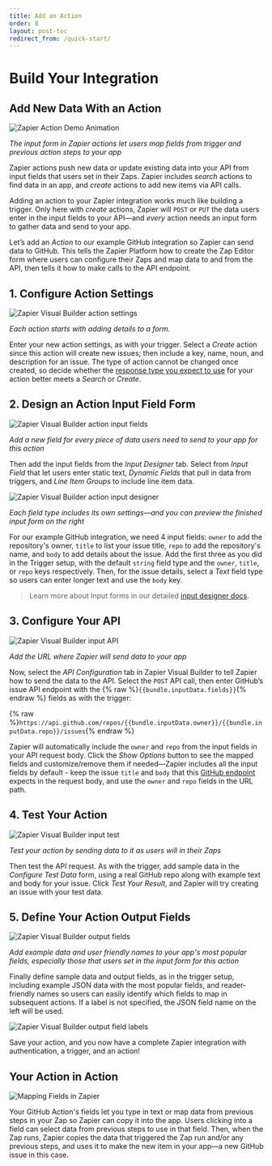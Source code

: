 ```yaml
---
title: Add an Action
order: 8
layout: post-toc
redirect_from: /quick-start/
---
```


# Build Your Integration

## Add New Data With an Action

![Zapier Action Demo Animation](https://cdn.zappy.app/7160a6ce9b11c9427cceb1b7241016cc.gif)

_The input form in Zapier actions let users map fields from trigger and previous action steps to your app_

Zapier actions push new data or update existing data into your API from input fields that users set in their Zaps. Zapier includes *search* actions to find data in an app, and *create* actions to add new items via API calls.

Adding an action to your Zapier integration works much like building a trigger. Only here with *create* actions, Zapier will `POST` or `PUT` the data users enter in the input fields to your API—and *every* action needs an input form to gather data and send to your app.

Let’s add an _Action_ to our example GitHub integration so Zapier can send data to GitHub. This tells the Zapier Platform how to create the Zap Editor form where users can configure their Zaps and map data to and from the API, then tells it how to make calls to the API endpoint.

## 1. Configure Action Settings

![Zapier Visual Builder action settings](https://cdn.zappy.app/35d98d82cc88d3dc5451f07f14143e34.png)

_Each action starts with adding details to a form._

Enter your new action settings, as with your trigger. Select a _Create_ action since this action will create new issues; then include a key, name, noun, and description for an issue. The type of action cannot be changed once created, so decide whether the [response type you expect to use](https://platform.zapier.com/docs/faq#what-response-type-does-zapier-expect) for your action better meets a _Search_ or _Create_. 

## 2. Design an Action Input Field Form

![Zapier Visual Builder action input fields](https://cdn.zappy.app/2726149681f334bf2f8822a1ed7a0c14.png)

_Add a new field for every piece of data users need to send to your app for this action_

Then add the input fields from the _Input Designer_ tab. Select from _Input Field_ that let users enter static text, _Dynamic Fields_ that pull in data from triggers, and _Line Item Groups_ to include line item data.

![Zapier Visual Builder action input designer](https://cdn.zappy.app/3ebd6387ae198e7c9d30e758809fa81c.png)

_Each field type includes its own settings—and you can preview the finished input form on the right_

For our example GitHub integration, we need 4 input fields: `owner` to add the repository's owner, `title` to list your issue title, `repo` to add the repository's name, and `body` to add details about the issue. Add the first three as you did in the Trigger setup, with the default `string` field type and the `owner`, `title`, or `repo` keys respectively. Then, for the issue details, select a _Text_ field type so users can enter longer text and use the `body` key.

> Learn more about Input forms in our detailed [input designer docs](https://platform.zapier.com/docs/input-designer).

## 3. Configure Your API

![Zapier Visual Builder input API](https://cdn.zappy.app/b797baa659d703d3d029b82619e08edd.png)

_Add the URL where Zapier will send data to your app_

Now, select the _API Configuration_ tab in Zapier Visual Builder to tell Zapier how to send the data to the API. Select the `POST` API call, then enter GitHub’s issue API endpoint with the {% raw %}`{{bundle.inputData.fields}}`{% endraw %} fields as with the trigger:

{% raw %}`https://api.github.com/repos/{{bundle.inputData.owner}}/{{bundle.inputData.repo}}/issues`{% endraw %}

Zapier will automatically include the `owner` and `repo` from the input fields in your API request body. Click the *Show Options* button to see the mapped fields and customize/remove them if needed—Zapier includes all the input fields by default - keep the issue `title` and `body` that this [GitHub endpoint](https://docs.github.com/en/rest/issues/issues?apiVersion=2022-11-28#create-an-issue) expects in the request body, and use the `owner` and `repo` fields in the URL path.

## 4. Test Your Action

![Zapier Visual Builder input test](https://cdn.zappy.app/b678a3d2400780a31091c28d31d0e3cf.png)

_Test your action by sending data to it as users will in their Zaps_

Then test the API request. As with the trigger, add sample data  in the *Configure Test Data* form, using a real GitHub repo along with example text and body for your issue. Click *Test Your Result*, and Zapier will try creating an issue with your test data.

## 5. Define Your Action Output Fields

![Zapier Visual Builder output fields](https://cdn.zappy.app/6056088fe66e6fd0264f9c7db0f089f5.png)

_Add example data and user friendly names to your app's most popular fields, especially those that users set in the input form for this action_

Finally define sample data and output fields, as in the trigger setup, including example JSON data with the most popular fields, and reader-friendly names so users can easily identify which fields to map in subsequent actions. If a label is not specified, the JSON field name on the left will be used. 

![Zapier Visual Builder output field labels](https://cdn.zappy.app/ce33633bc7d987f701d1ae838d8ad70f.png)

Save your action, and you now have a complete Zapier integration with authentication, a trigger, and an action!

## Your Action in Action

![Mapping Fields in Zapier](https://cdn.zappy.app/6bd1765cafb09592dbfe73f306840437.gif)

Your GitHub Action's fields let you type in text or map data from previous steps in your Zap so Zapier can copy it into the app. Users clicking into a field can select data from previous steps to use in that field. Then, when the Zap runs, Zapier copies the data that triggered the Zap run and/or any previous steps, and uses it to make the new item in your app—a new GitHub issue in this case.
